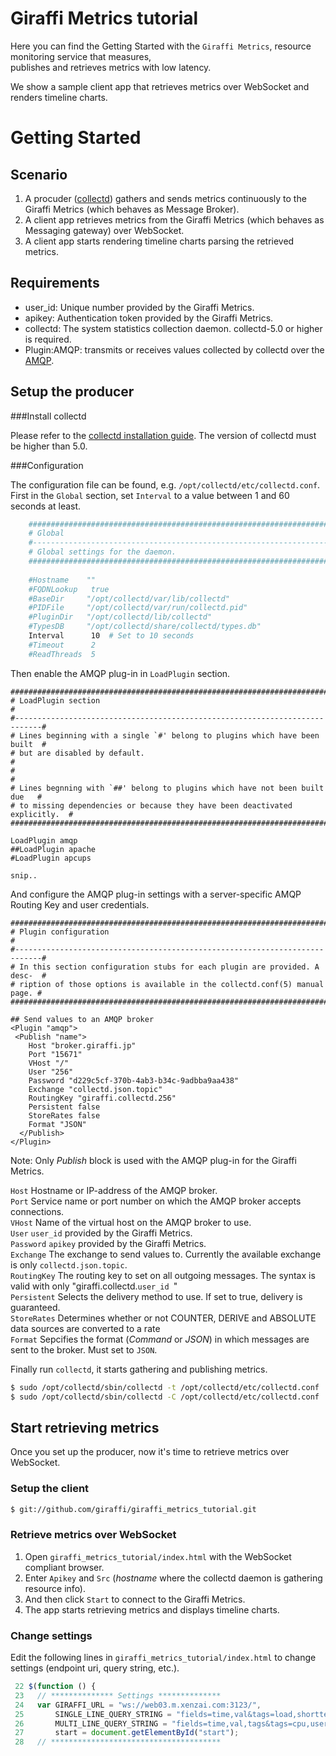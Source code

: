 # Giraffi Metrics tutorial

Here you can find the Getting Started with the `Giraffi Metrics`, 
 resource monitoring service that measures,   
publishes and retrieves metrics with low latency.   

We show a sample client app that retrieves metrics over WebSocket and renders timeline charts.

  
# Getting Started

## Scenario

1. A procuder ([collectd](http://collectd.org/)) gathers and sends metrics continuously to the Giraffi Metrics (which behaves as Message Broker). 
2. A client app retrieves metrics from the Giraffi Metrics (which behaves as Messaging gateway) over WebSocket.
3. A client app starts rendering timeline charts parsing the retrieved metrics.

## Requirements

* user_id: Unique number provided by the Giraffi Metrics.
* apikey: Authentication token provided by the Giraffi Metrics.
* collectd: The system statistics collection daemon. collectd-5.0 or higher is required.
* Plugin:AMQP: transmits or receives values collected by collectd over the [AMQP](http://www.amqp.org/).


## Setup the producer

###Install collectd

Please refer to the [collectd installation guide](http://collectd.org/download.shtml). The version of collectd must be higher than 5.0. 

###Configuration

The configuration file can be found, e.g. `/opt/collectd/etc/collectd.conf`.   
 First in the `Global` section, set `Interval` to a value between 1 and 60 seconds at least.
```sh
	##############################################################################
	# Global                                                                     #
	#----------------------------------------------------------------------------#
	# Global settings for the daemon.                                            #
	##############################################################################
	
	#Hostname    ""
	#FQDNLookup   true
	#BaseDir     "/opt/collectd/var/lib/collectd"
	#PIDFile     "/opt/collectd/var/run/collectd.pid"
	#PluginDir   "/opt/collectd/lib/collectd"
	#TypesDB     "/opt/collectd/share/collectd/types.db"
	Interval      10  # Set to 10 seconds
	#Timeout      2
	#ReadThreads  5
```

Then enable the AMQP plug-in in `LoadPlugin` section.

	##############################################################################
	# LoadPlugin section                                                         #
	#----------------------------------------------------------------------------#
	# Lines beginning with a single `#' belong to plugins which have been built  #
	# but are disabled by default.                                               #
	#                                                                            #
	# Lines begnning with `##' belong to plugins which have not been built due   #
	# to missing dependencies or because they have been deactivated explicitly.  #
	##############################################################################
	
	LoadPlugin amqp
	##LoadPlugin apache
	#LoadPlugin apcups
	
	snip..

And configure the AMQP plug-in settings with a server-specific AMQP Routing Key and user credentials.

	##############################################################################
	# Plugin configuration                                                       #
	#----------------------------------------------------------------------------#
	# In this section configuration stubs for each plugin are provided. A desc-  #
	# ription of those options is available in the collectd.conf(5) manual page. #
	##############################################################################
	
	## Send values to an AMQP broker
	<Plugin "amqp">
	 <Publish "name">
	    Host "broker.giraffi.jp"
	    Port "15671"
	    VHost "/"
	    User "256"
	    Password "d229c5cf-370b-4ab3-b34c-9adbba9aa438"
	    Exchange "collectd.json.topic"
	    RoutingKey "giraffi.collectd.256"
	    Persistent false
	    StoreRates false
	    Format "JSON"
	  </Publish>
	</Plugin>

Note: Only *Publish* block is used with the AMQP plug-in for the Giraffi Metrics. 

`Host` Hostname or IP-address of the AMQP broker.  
`Port` Service name or port number on which the AMQP broker accepts connections.  
`VHost` Name of the virtual host on the AMQP broker to use.  
`User` `user_id` provided by the Giraffi Metrics.  
`Password` `apikey` provided by the Giraffi Metrics.  
`Exchange` The exchange to send values to. Currently the available exchange is only `collectd.json.topic`.  
`RoutingKey` The routing key to set on all outgoing messages. The syntax is valid with only "giraffi.collectd.`user_id `"  
`Persistent` Selects the delivery method to use. If set to true, delivery is guaranteed.   
`StoreRates` Determines whether or not COUNTER, DERIVE and ABSOLUTE data sources are converted to a rate  
`Format` Sepcifies the format (*Command* or *JSON*) in which messages are sent to the broker. Must set to `JSON`.

Finally run `collectd`, it starts gathering and publishing metrics.
```sh
$ sudo /opt/collectd/sbin/collectd -t /opt/collectd/etc/collectd.conf  # Tests config and exit
$ sudo /opt/collectd/sbin/collectd -C /opt/collectd/etc/collectd.conf  # Makes run with the specified config
```
## Start retrieving metrics

Once you set up the producer, now it's time to retrieve metrics over WebSocket.


### Setup the client
```sh
$ git://github.com/giraffi/giraffi_metrics_tutorial.git
```	
	
### Retrieve metrics over WebSocket

1. Open `giraffi_metrics_tutorial/index.html` with the WebSocket compliant browser. 
2. Enter `Apikey` and `Src` (*hostname* where the collectd daemon is gathering resource info). 
3. And then click `Start` to connect to the Giraffi Metrics.
4. The app starts retrieving metrics and displays timeline charts.


### Change settings

Edit the following lines in `giraffi_metrics_tutorial/index.html` to change settings (endpoint uri, query string, etc.). 


```javascript
 22 $(function () {
 23   // ************** Settings **************
 24   var GIRAFFI_URL = "ws://web03.m.xenzai.com:3123/",
 25       SINGLE_LINE_QUERY_STRING = "fields=time,val&tags=load,shortterm",
 26       MULTI_LINE_QUERY_STRING = "fields=time,val,tags&tags=cpu,user",
 27       start = document.getElementById("start");
 28   // **************************************
```

